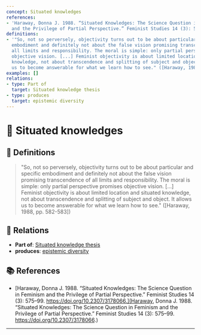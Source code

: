 ```yaml
---
concept: Situated knowledges
references:
- 'Haraway, Donna J. 1988. “Situated Knowledges: The Science Question in Feminism
  and the Privilege of Partial Perspective.” Feminist Studies 14 (3): 575–99. https://doi.org/10.2307/3178066.'
definitions:
- '"So, not so perversely, objectivity turns out to be about particular and specific
  embodiment and definitely not about the false vision promising transcendence of
  all limits and responsibility. The moral is simple: only partial perspective promises
  objective vision. [...] Feminist objectivity is about limited location and situated
  knowledge, not about transcendence and splitting of subject and object. It allows
  us to become answerable for what we learn how to see." ([Haraway, 1988, pp. 582-583])'
examples: []
relations:
- type: Part of
  target: Situated knowledge thesis
- type: produces
  target: epistemic diversity
---
```


# 🧠 Situated knowledges

## 📖 Definitions

> "So, not so perversely, objectivity turns out to be about particular and specific embodiment and definitely not about the false vision promising transcendence of all limits and responsibility. The moral is simple: only partial perspective promises objective vision. [...] Feminist objectivity is about limited location and situated knowledge, not about transcendence and splitting of subject and object. It allows us to become answerable for what we learn how to see." ([Haraway, 1988, pp. 582-583])

## 🔗 Relations

- **Part of**: [Situated knowledge thesis](./situated-knowledge-thesis.md)
- **produces**: [epistemic diversity](./epistemic-diversity.md)

## 📚 References

- [Haraway, Donna J. 1988. “Situated Knowledges: The Science Question in Feminism and the Privilege of Partial Perspective.” Feminist Studies 14 (3): 575–99. https://doi.org/10.2307/3178066.](Haraway, Donna J. 1988. “Situated Knowledges: The Science Question in Feminism and the Privilege of Partial Perspective.” Feminist Studies 14 (3): 575–99. https://doi.org/10.2307/3178066.)


---

<script src="https://giscus.app/client.js"
        data-repo="natesheehan/conceptcartography"
        data-repo-id="R_kgDOPB5QiQ"
        data-category="General"
        data-category-id="DIC_kwDOPB5Qic4CsAxd"
        data-mapping="pathname"
        data-strict="0"
        data-reactions-enabled="1"
        data-emit-metadata="0"
        data-input-position="bottom"
        data-theme="catppuccin_mocha"
        data-lang="en"
        crossorigin="anonymous"
        async>
</script>
